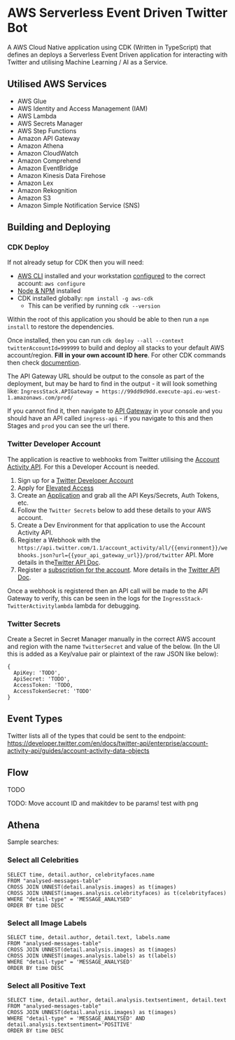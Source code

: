 # AWS Serverless Event Driven Twitter Bot
A AWS Cloud Native application using CDK (Written in TypeScript) that defines an deploys a Serverless Event Driven application for interacting with Twitter and utilising Machine Learning / AI as a Service.

## Utilised AWS Services
* AWS Glue 
* AWS Identity and Access Management (IAM)
* AWS Lambda
* AWS Secrets Manager
* AWS Step Functions
* Amazon API Gateway
* Amazon Athena
* Amazon CloudWatch
* Amazon Comprehend
* Amazon EventBridge
* Amazon Kinesis Data Firehose
* Amazon Lex
* Amazon Rekognition
* Amazon S3
* Amazon Simple Notification Service (SNS)

## Building and Deploying

### CDK Deploy
If not already setup for CDK then you will need:
* [AWS CLI](https://aws.amazon.com/cli/) installed and your workstation [configured](https://docs.aws.amazon.com/cdk/v2/guide/getting_started.html) to the correct account: `aws configure`
* [Node & NPM](https://nodejs.org/en/about/releases/) installed
* CDK installed globally: `npm install -g aws-cdk`
  * This can be verified by running `cdk --version`

Within the root of this application you should be able to then run a `npm install` to restore the dependencies.

Once installed, then you can run `cdk deploy --all --context twitterAccountId=999999` to build and deploy all stacks to your default AWS account/region. **Fill in your own account ID here**. For other CDK commands then check [documention](https://docs.aws.amazon.com/cdk/v2/guide/cli.html).

The API Gateway URL should be output to the console as part of the deployment, but may be hard to find in the output - it will look something like:
`IngressStack.APIGateway = https://99dd9d9dd.execute-api.eu-west-1.amazonaws.com/prod/`

If you cannot find it, then navigate to [API Gateway](https://eu-west-1.console.aws.amazon.com/apigateway/main/apis) in your console and you should have an API called `ingress-api` - if you navigate to this and then Stages and `prod` you can see the url there.

### Twitter Developer Account
The application is reactive to webhooks from Twitter utilising the [Account Activity API](https://developer.twitter.com/en/docs/twitter-api/premium/account-activity-api/overview). For this a Developer Account is needed.

1. Sign up for a [Twitter Developer Account](https://developer.twitter.com/en/apply-for-access)
2. Apply for [Elevated Access](https://developer.twitter.com/en/portal/products/elevated)
3. Create an [Application](https://developer.twitter.com/en/portal/projects-and-apps) and grab all the API Keys/Secrets, Auth Tokens, etc.
4. Follow the `Twitter Secrets` below to add these details to your AWS account.
5. Create a Dev Environment for that application to use the Account Activity API.
6. Register a Webhook with the `https://api.twitter.com/1.1/account_activity/all/{{environment}}/webhooks.json?url={{your_api_gateway_url}}/prod/twitter` API. More details in the[Twitter API Doc](https://developer.twitter.com/en/docs/twitter-api/premium/account-activity-api/api-reference).
7. Register a [subscription for the account](https://developer.twitter.com/en/docs/twitter-api/premium/account-activity-api/api-reference/aaa-premium#post-account-activity-all-env-name-subscriptions). More details in the [Twitter API Doc](https://developer.twitter.com/en/docs/twitter-api/premium/account-activity-api/api-reference).

Once a webhook is registered then an API call will be made to the API Gateway to verify, this can be seen in the logs for the `IngressStack-TwitterActivitylambda` lambda for debugging.

### Twitter Secrets
Create a Secret in Secret Manager manually in the correct AWS account and region with the name `TwitterSecret` and value of the below. (In the UI this is added as a Key/value pair or plaintext of the raw JSON like below):

```
{
  ApiKey: 'TODO',
  ApiSecret: 'TODO',
  AccessToken: 'TODO,
  AccessTokenSecret: 'TODO'
}
```

## Event Types
Twitter lists all of the types that could be sent to the endpoint: https://developer.twitter.com/en/docs/twitter-api/enterprise/account-activity-api/guides/account-activity-data-objects

## Flow
TODO


TODO: 
Move account ID and makitdev to be params!
test with png

## Athena
Sample searches:

### Select all Celebrities
```
SELECT time, detail.author, celebrityfaces.name
FROM "analysed-messages-table"
CROSS JOIN UNNEST(detail.analysis.images) as t(images)
CROSS JOIN UNNEST(images.analysis.celebrityfaces) as t(celebrityfaces)
WHERE "detail-type" = 'MESSAGE_ANALYSED'
ORDER BY time DESC
```

### Select all Image Labels
```
SELECT time, detail.author, detail.text, labels.name
FROM "analysed-messages-table"
CROSS JOIN UNNEST(detail.analysis.images) as t(images)
CROSS JOIN UNNEST(images.analysis.labels) as t(labels)
WHERE "detail-type" = 'MESSAGE_ANALYSED'
ORDER BY time DESC
```

### Select all Positive Text
```
SELECT time, detail.author, detail.analysis.textsentiment, detail.text
FROM "analysed-messages-table"
CROSS JOIN UNNEST(detail.analysis.images) as t(images)
WHERE "detail-type" = 'MESSAGE_ANALYSED' AND detail.analysis.textsentiment='POSITIVE'
ORDER BY time DESC
```